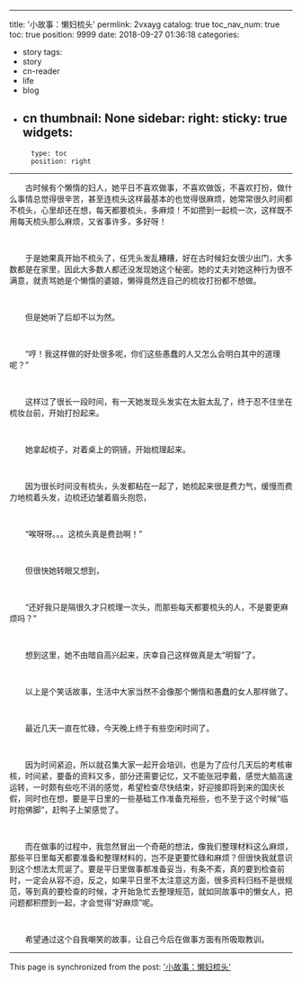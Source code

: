 
---
title: '小故事：懒妇梳头'
permlink: 2vxayg
catalog: true
toc_nav_num: true
toc: true
position: 9999
date: 2018-09-27 01:36:18
categories:
- story
tags:
- story
- cn-reader
- life
- blog
- cn
thumbnail: None
sidebar:
    right:
        sticky: true
widgets:
    -
        type: toc
        position: right
---


<html>
<p>　　古时候有个懒惰的妇人，她平日不喜欢做事，不喜欢做饭，不喜欢打扮，做什么事情总觉得很辛苦，甚至连梳头这样最基本的也觉得很麻烦，她常常很久时间都不梳头，心里却还在想，每天都要梳头，多麻烦！不如攒到一起梳一次，这样既不用每天梳头那么麻烦，又省事许多，多好呀！</p>
<p><br></p>
<p>　　于是她果真开始不梳头了，任凭头发乱糟糟，好在古时候妇女很少出门，大多数都是在家里，因此大多数人都还没发现她这个秘密。她的丈夫对她这种行为很不满意，就责骂她是个懒惰的婆娘，懒得竟然连自己的梳妆打扮都不想做。</p>
<p><br></p>
<p>　　但是她听了后却不以为然。</p>
<p><br></p>
<p>　　“哼！我这样做的好处很多呢，你们这些愚蠢的人又怎么会明白其中的道理呢？”</p>
<p><br></p>
<p>　　这样过了很长一段时间，有一天她发现头发实在太脏太乱了，终于忍不住坐在梳妆台前，开始打扮起来。</p>
<p><br></p>
<p>　　她拿起梳子，对着桌上的铜镜，开始梳理起来。</p>
<p><br></p>
<p>　　因为很长时间没有梳头，头发都粘在一起了，她梳起来很是费力气，缓慢而费力地梳着头发，边梳还边皱着眉头抱怨，</p>
<p><br></p>
<p>　　“唉呀呀。。。这梳头真是费劲啊！”</p>
<p><br></p>
<p>　　但很快她转眼又想到，</p>
<p><br></p>
<p>　　“还好我只是隔很久才只梳理一次头，而那些每天都要梳头的人，不是要更麻烦吗？”</p>
<p><br></p>
<p>　　想到这里，她不由暗自高兴起来，庆幸自己这样做真是太“明智”了。</p>
<p><br></p>
<p>　　以上是个笑话故事，生活中大家当然不会像那个懒惰和愚蠢的女人那样做了。</p>
<p><br></p>
<p>　　最近几天一直在忙碌，今天晚上终于有些空闲时间了。</p>
<p><br></p>
<p>　　因为时间紧迫，所以就召集大家一起开会培训，也是为了应付几天后的考核审核，时间紧，要备的资料又多，部分还需要记忆，又不能张冠李戴，感觉大脑高速运转，一时颇有些吃不消的感觉，希望检查尽快结束，好迎接即将到来的国庆长假，同时也在想，要是平日里的一些基础工作准备充裕些，也不至于这个时候“临时抱佛脚”，赶鸭子上架感觉了。</p>
<p><br></p>
<p>　　而在做事的过程中，我忽然冒出一个奇葩的想法，像我们整理材料这么麻烦，那些平日里每天都要准备和整理材料的，岂不是更要忙碌和麻烦？但很快我就意识到这个想法太荒诞了。要是平日里做事都准备妥当，有条不紊，真的要到检查前时，一定会从容不迫，反之，如果平日里不太注意这方面，很多资料归档不是很规范，等到真的要检查的时候，才开始急忙去整理规范，就如同故事中的懒女人，把问题都积攒到一起，才会觉得“好麻烦”呢。</p>
<p><br></p>
<p>　　希望通过这个自我嘲笑的故事，让自己今后在做事方面有所吸取教训。</p>
</html>

- - -

This page is synchronized from the post: ['小故事：懒妇梳头'](https://steemit.com/@rivalhw/2vxayg)
